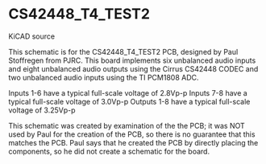# CS42448_T4_TEST2
KiCAD source

This schematic is for the CS42448_T4_TEST2 PCB, designed by Paul Stoffregen
from PJRC. This board implements six unbalanced audio inputs and eight unbalanced
audio outputs using the Cirrus CS42448 CODEC and two unbalanced audio inputs
using the TI PCM1808 ADC.

Inputs 1-6 have a typical full-scale voltage of 2.8Vp-p
Inputs 7-8 have a typical full-scale voltage of 3.0Vp-p
Outputs 1-8 have a typical full-scale voltage of 3.25Vp-p

This schematic was created by examination of the the PCB; it 
was NOT used by Paul for the creation of the PCB, so there is no guarantee
that this matches the PCB. Paul says that he created the PCB by directly
placing the components, so he did not create a schematic for the board.

